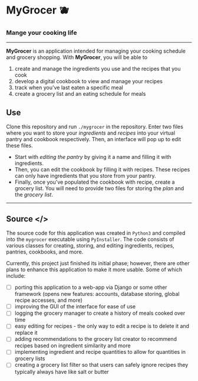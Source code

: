 # MyGrocer 🫐
### Mange your cooking life

----------------------------------------

**MyGrocer** is an application intended for managing your cooking schedule and grocery shopping. With **MyGrocer**, you will be able to 
1. create and manage the ingredients you use and the recipes that you cook
2. develop a digital cookbook to view and manage your recipes 
3. track when you've last eaten a specific meal
4. create a grocery list and an eating schedule for meals

## Use
Clone this repository and run `./mygrocer` in the repository. Enter two files where you want to store your *ingredients* and *recipes* into your virtual pantry and cookbook respectively. Then, an interface will pop up to edit these files. 

- Start with *editing the pantry* by giving it a name and filling it with ingredients. 
- Then, you can edit the cookbook by filling it with recipes. These recipes can only have ingredients that you store from your pantry. 
- Finally, once you've populated the cookbook with recipe, create a grocery list. You will need to provide two files for storing the *plan* and the *grocery list*.

----------------------------------------

## Source </>
The source code for this application was created in `Python3` and compiled into the `mygrocer` executable using `PyInstaller`. The code consists of various classes for creating, storing, and editing ingredients, recipes, pantries, cookbooks, and more. 

Currently, this project just finished its initial phase; however, there are other plans to enhance this application to make it more usable. Some of which include:
- [ ] porting this application to a web-app via Django or some other framework (opens new features: accounts, database storing, global recipe accesses, and more)
- [ ] improving the GUI of the interface for ease of use
- [ ] logging the grocery manager to create a history of meals cooked over time
- [ ] easy editing for recipes - the only way to edit a recipe is to delete it and replace it
- [ ] adding recommendations to the grocery list creator to recommend recipes based on ingredient similarity and more
- [ ] implementing ingredient and recipe quantities to allow for quantities in grocery lists
- [ ] creating a grocery list filter so that users can safely ignore recipes they typically always have like salt or butter
